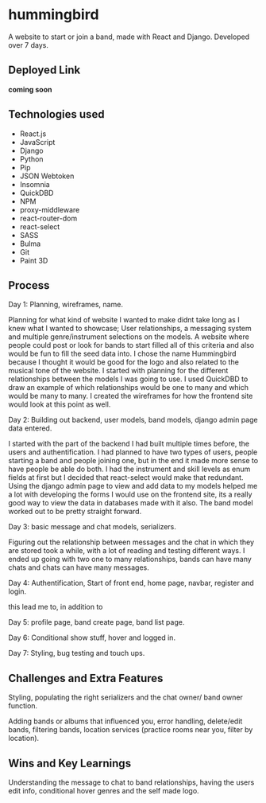 # hummingbird

A website to start or join a band, made with React and Django. Developed over 7 days.

## Deployed Link

**coming soon**

## Technologies used

- React.js
- JavaScript
- Django
- Python
- Pip
- JSON Webtoken
- Insomnia
- QuickDBD
- NPM
- proxy-middleware
- react-router-dom
- react-select
- SASS
- Bulma
- Git
- Paint 3D

## Process

Day 1: Planning, wireframes, name.

Planning for what kind of website I wanted to make didnt take long as I knew what I wanted to showcase; User relationships, a messaging system and multiple genre/instrument selections on the models. A website where people could post or look for bands to start filled all of this criteria and also would be fun to fill the seed data into. I chose the name Hummingbird because I thought it would be good for the logo and also related to the musical tone of the website. I started with planning for the different relationships between the models I was going to use. I used QuickDBD to draw an example of which relationships would be one to many and which would be many to many. I created the wireframes for how the frontend site would look at this point as well.

Day 2: Building out backend, user models, band models, django admin page data entered.

I started with the part of the backend I had built multiple times before, the users and authentification. I had planned to have two types of users, people starting a band and people joining one, but in the end it made more sense to have people be able do both. I had the instrument and skill levels as enum fields at first but I decided that react-select would make that redundant. Using the django admin page to view and add data to my models helped me a lot with developing the forms I would use on the frontend site, its a really good way to view the data in databases made with it also. The band model worked out to be pretty straight forward.

Day 3: basic message and chat models, serializers.

Figuring out the relationship between messages and the chat in which they are stored took a while, with a lot of reading and testing different ways. I ended up going with two one to many relationships, bands can have many chats and chats can have many messages.

Day 4: Authentification, Start of front end, home page, navbar, register and login.

this lead me to, in addition to

Day 5: profile page, band create page, band list page.

Day 6: Conditional show stuff, hover and logged in.

Day 7: Styling, bug testing and touch ups.

## Challenges and Extra Features

Styling, populating the right serializers and the chat owner/ band owner function.

Adding bands or albums that influenced you, error handling, delete/edit bands, filtering bands, location services (practice rooms near you, filter by location).

## Wins and Key Learnings

Understanding the message to chat to band relationships, having the users edit info, conditional hover genres and the self made logo.
